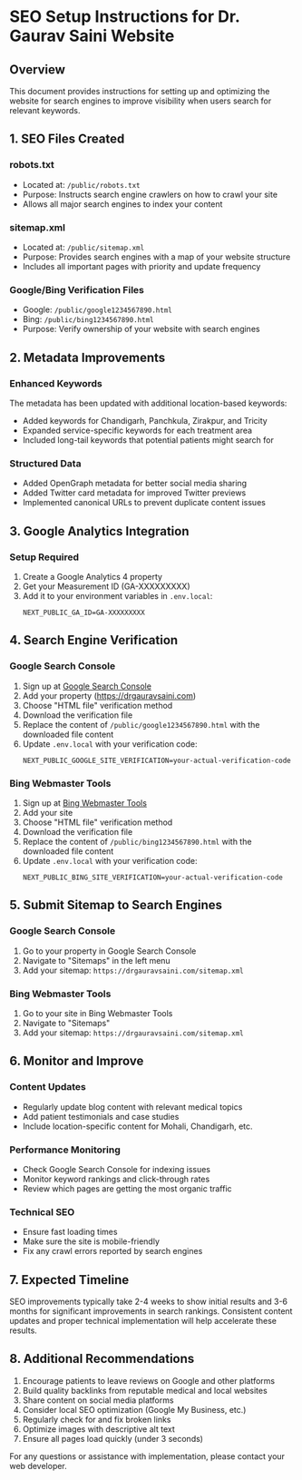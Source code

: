 # SEO Setup Instructions for Dr. Gaurav Saini Website

## Overview
This document provides instructions for setting up and optimizing the website for search engines to improve visibility when users search for relevant keywords.

## 1. SEO Files Created

### robots.txt
- Located at: `/public/robots.txt`
- Purpose: Instructs search engine crawlers on how to crawl your site
- Allows all major search engines to index your content

### sitemap.xml
- Located at: `/public/sitemap.xml`
- Purpose: Provides search engines with a map of your website structure
- Includes all important pages with priority and update frequency

### Google/Bing Verification Files
- Google: `/public/google1234567890.html`
- Bing: `/public/bing1234567890.html`
- Purpose: Verify ownership of your website with search engines

## 2. Metadata Improvements

### Enhanced Keywords
The metadata has been updated with additional location-based keywords:
- Added keywords for Chandigarh, Panchkula, Zirakpur, and Tricity
- Expanded service-specific keywords for each treatment area
- Included long-tail keywords that potential patients might search for

### Structured Data
- Added OpenGraph metadata for better social media sharing
- Added Twitter card metadata for improved Twitter previews
- Implemented canonical URLs to prevent duplicate content issues

## 3. Google Analytics Integration

### Setup Required
1. Create a Google Analytics 4 property
2. Get your Measurement ID (GA-XXXXXXXXX)
3. Add it to your environment variables in `.env.local`:
   ```
   NEXT_PUBLIC_GA_ID=GA-XXXXXXXXX
   ```

## 4. Search Engine Verification

### Google Search Console
1. Sign up at [Google Search Console](https://search.google.com/search-console)
2. Add your property (https://drgauravsaini.com)
3. Choose "HTML file" verification method
4. Download the verification file
5. Replace the content of `/public/google1234567890.html` with the downloaded file content
6. Update `.env.local` with your verification code:
   ```
   NEXT_PUBLIC_GOOGLE_SITE_VERIFICATION=your-actual-verification-code
   ```

### Bing Webmaster Tools
1. Sign up at [Bing Webmaster Tools](https://www.bing.com/webmasters)
2. Add your site
3. Choose "HTML file" verification method
4. Download the verification file
5. Replace the content of `/public/bing1234567890.html` with the downloaded file content
6. Update `.env.local` with your verification code:
   ```
   NEXT_PUBLIC_BING_SITE_VERIFICATION=your-actual-verification-code
   ```

## 5. Submit Sitemap to Search Engines

### Google Search Console
1. Go to your property in Google Search Console
2. Navigate to "Sitemaps" in the left menu
3. Add your sitemap: `https://drgauravsaini.com/sitemap.xml`

### Bing Webmaster Tools
1. Go to your site in Bing Webmaster Tools
2. Navigate to "Sitemaps" 
3. Add your sitemap: `https://drgauravsaini.com/sitemap.xml`

## 6. Monitor and Improve

### Content Updates
- Regularly update blog content with relevant medical topics
- Add patient testimonials and case studies
- Include location-specific content for Mohali, Chandigarh, etc.

### Performance Monitoring
- Check Google Search Console for indexing issues
- Monitor keyword rankings and click-through rates
- Review which pages are getting the most organic traffic

### Technical SEO
- Ensure fast loading times
- Make sure the site is mobile-friendly
- Fix any crawl errors reported by search engines

## 7. Expected Timeline

SEO improvements typically take 2-4 weeks to show initial results and 3-6 months for significant improvements in search rankings. Consistent content updates and proper technical implementation will help accelerate these results.

## 8. Additional Recommendations

1. Encourage patients to leave reviews on Google and other platforms
2. Build quality backlinks from reputable medical and local websites
3. Share content on social media platforms
4. Consider local SEO optimization (Google My Business, etc.)
5. Regularly check for and fix broken links
6. Optimize images with descriptive alt text
7. Ensure all pages load quickly (under 3 seconds)

For any questions or assistance with implementation, please contact your web developer.
